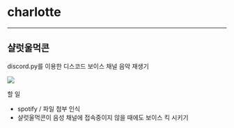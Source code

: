 # charlotte

---------------------------


## 샬럿울먹콘
discord.py를 이용한 디스코드 보이스 채널 음악 재생기

![](https://private-user-images.githubusercontent.com/140505972/418364767-186ec966-6f0e-40d4-953c-fb032ca7c675.png?jwt=eyJhbGciOiJIUzI1NiIsInR5cCI6IkpXVCJ9.eyJpc3MiOiJnaXRodWIuY29tIiwiYXVkIjoicmF3LmdpdGh1YnVzZXJjb250ZW50LmNvbSIsImtleSI6ImtleTUiLCJleHAiOjE3NDA5MzgwNDMsIm5iZiI6MTc0MDkzNzc0MywicGF0aCI6Ii8xNDA1MDU5NzIvNDE4MzY0NzY3LTE4NmVjOTY2LTZmMGUtNDBkNC05NTNjLWZiMDMyY2E3YzY3NS5wbmc_WC1BbXotQWxnb3JpdGhtPUFXUzQtSE1BQy1TSEEyNTYmWC1BbXotQ3JlZGVudGlhbD1BS0lBVkNPRFlMU0E1M1BRSzRaQSUyRjIwMjUwMzAyJTJGdXMtZWFzdC0xJTJGczMlMkZhd3M0X3JlcXVlc3QmWC1BbXotRGF0ZT0yMDI1MDMwMlQxNzQ5MDNaJlgtQW16LUV4cGlyZXM9MzAwJlgtQW16LVNpZ25hdHVyZT1mODA3YTM4ODFhNGI4YjlhYzNjZDU1NzgxNjM1ZTAyNGU3NDhiMjdjMWM3MTVlOWUyNzQxM2U5OWI1M2M0ZjZhJlgtQW16LVNpZ25lZEhlYWRlcnM9aG9zdCJ9.QwXMQ8QFnZrYyH9UzSSUCuaXw43-sfRIWaL2f9gOoiU)


할 일
- spotify / 파일 첨부 인식
- 샬럿울먹콘이 음성 채널에 접속중이지 않을 때에도 보이스 킥 시키기
